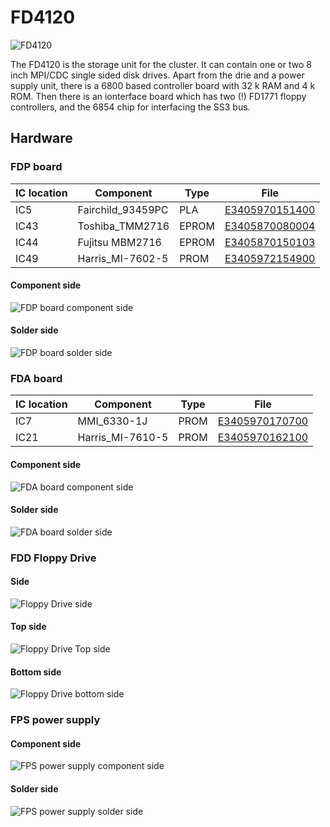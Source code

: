 # FD4120

![FD4120](https://github.com/MattisLind/alfaskop_emu/raw/master/pics/FD4120_small.png)

The FD4120 is the storage unit for the cluster. It can contain one or two 8 inch MPI/CDC single sided disk drives. Apart from the drie and a power supply unit, there is a 6800 based controller board with 32 k RAM and 4 k ROM. Then there is an ionterface board which has two (!) FD1771 floppy controllers, and the 6854 chip for interfacing the SS3 bus.

## Hardware

### FDP board

| IC location |  Component      |Type |  File |
|-------------|-----------------|-----|-------|
|     IC5    |Fairchild_93459PC|PLA  |[E3405970151400](https://github.com/MattisLind/alfaskop_emu/raw/master/hardware/FD4120/FDP_E34064_0001_IC5_E3405970151400_Fairchild_93459PC.bin)|
|     IC43    |Toshiba_TMM2716|EPROM  |[E3405870080004](https://github.com/MattisLind/alfaskop_emu/raw/master/hardware/FD4120/FDP_E34064_0001_IC43_E3405870080004_Toshiba_TMM2716.bin)|
|   IC44      |Fujitsu MBM2716|EPROM|[E3405870150103](https://github.com/MattisLind/alfaskop_emu/raw/master/hardware/FD4120/FDP_E34064_0001_IC44_E3405870150103_Fujitsu_MBM2716.bin)|
|   IC49      |Harris_MI-7602-5  |PROM |[E3405972154900](https://github.com/MattisLind/alfaskop_emu/raw/master/hardware/FD4120/FDP_E34064_0001_IC49_E3405972154900_Harris_MI-7602-5.bin)|


#### Component side

![FDP board component side](https://github.com/MattisLind/alfaskop_emu/raw/master/hardware/FD4120/FDP_E34064_0001_ComponentSide.jpg)

#### Solder side

![FDP board solder side](https://github.com/MattisLind/alfaskop_emu/raw/master/hardware/FD4120/FDP_E34064_0001_SolderSide.jpg)

### FDA board

| IC location |  Component      |Type |  File |
|-------------|-----------------|-----|-------|
|     IC7    |MMI_6330-1J|PROM  |[E3405970170700](https://github.com/MattisLind/alfaskop_emu/raw/master/hardware/FD4120/FDA_E34065_0001_IC7_E3405970170700_MMI_6330-1J.bin)|
|     IC21    |Harris_MI-7610-5|PROM  |[E3405970162100](https://github.com/MattisLind/alfaskop_emu/raw/master/hardware/FD4120/FDA_E34065_0001_IC21_E3405970162100_Harris_MI-7610-5.bin)|


#### Component side

![FDA board component side](https://github.com/MattisLind/alfaskop_emu/raw/master/hardware/FD4120/FDA_E34065_0001_ComponentSide.jpg)

#### Solder side

![FDA board solder side](https://github.com/MattisLind/alfaskop_emu/raw/master/hardware/FD4120/FDA_E34065_0001_SolderSide.jpg)

### FDD Floppy Drive

#### Side 

![Floppy Drive side](https://github.com/MattisLind/alfaskop_emu/raw/master/hardware/FD4120/FDD_E34121_0002_MPI_BR8A5B.jpg)

#### Top side

![Floppy Drive Top side](https://github.com/MattisLind/alfaskop_emu/raw/master/hardware/FD4120/FDD_E34121_0002_MPI_BR8A5B_Top.jpg)

#### Bottom side

![Floppy Drive bottom side](https://github.com/MattisLind/alfaskop_emu/raw/master/hardware/FD4120/FDD_E34121_0002_MPI_BR8A5B_Bottom.jpg)

### FPS power supply

#### Component side

![FPS power supply component side](https://github.com/MattisLind/alfaskop_emu/raw/master/hardware/FD4120/FPS_E34068_0004_ComponentSide.jpg)

#### Solder side

![FPS power supply solder side](https://github.com/MattisLind/alfaskop_emu/raw/master/hardware/FD4120/FPS_E34068_0004_SolderSide.jpg)
